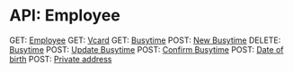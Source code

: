 API: Employee
===

GET: [Employee](/docs/api/employee/get_employee.md)
GET: [Vcard](/docs/api/employee/get_vcard.md)
GET: [Busytime](/docs/api/employee/get_busytime.md)
POST: [New Busytime](/docs/api/employee/post_new_busytime.md)
DELETE: [Busytime](/docs/api/employee/delete_busytime.md)
POST: [Update Busytime](/docs/spi/employee/post_update_busytime.md)
POST: [Confirm Busytime](/docs/spi/employee/post_confirm_busytime.md)
POST: [Date of birth](/docs/spi/employee/post_date_of_birth.md)
POST: [Private address](/docs/spi/employee/post_private_address.md)